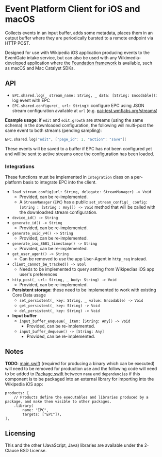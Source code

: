 # Event Platform Client for iOS and macOS

Collects events in an input buffer, adds some metadata, places them in an output buffer where they are periodically bursted to a remote endpoint via HTTP POST.

Designed for use with Wikipedia iOS application producing events to the EventGate intake service, but can also be used with any Wikimedia-developed application where the [Foundation framework](https://developer.apple.com/documentation/foundation) is available, such as macOS and Mac Catalyst SDKs.

## API

- `EPC.shared.log(_ stream_name: String, _ data: [String: Encodable])`: log event with EPC
- `EPC.shared.configure(_ url: String)`: configure EPC using JSON stream configuration available at `url` (e.g. [pai-test.wmflabs.org/streams](https://pai-test.wmflabs.org/streams))

**Example usage**: if `edit` and `edit.growth` are streams (using the same schema) in the downloaded configuration, the following will multi-post the same event to both streams (pending sampling):

```swift
EPC.shared.log("edit", ["page_id": 1, "action": "save"])
```

These events will be saved to a buffer if EPC has not been configured yet and will be sent to active streams once the configuration has been loaded.

### Integrations

These functions must be implemented in `Integration` class on a per-platform basis to integrate EPC into the client.

- `load_stream_config(url: String, delegate: StreamManager) -> Void`
    - Provided, can be re-implemented.
    - A `StreamManager` (`EPC`) has a public `set_stream_config(_ config: [String : [String : Any]]) -> Void` method that will be called with the downloadred stream configuration.
- `device_id() -> String`
- `generate_id() -> String`
    - Provided, can be re-implemented.
- `generate_uuid_v4() -> String`
    - Provided, can be re-implemented.
-  `generate_iso_8601_timestamp() -> String`
    - Provided, can be re-implemented.
- `get_user_agent() -> String`
    -  Can be removed to use the app User-Agent in `http_req` instead.
-  `client_cannot_be_tracked() -> Bool`
    - Needs to be implemented to query setting from Wikipedias iOS app user's preferences
-  `http_post(_ url: String, _ body: String) -> Void`
    - Provided, can be re-implemented.
- **Persistent storage**: these need to be implemented to work with existing Core Data usage
    - `set_persistent(_ key: String, _ value: Encodable) -> Void`
    - `get_persistent(_ key: String) -> Void`
    - `del_persistent(_ key: String) -> Void`
- **Input buffer**
    -  `input_buffer_enqueue(_ item: [String: Any]) -> Void`
        - Provided, can be re-implemented.
    - `input_buffer_dequeue() -> [String: Any]`
        - Provided, can be re-implemented.

## Notes

**TODO**: [main.swift](Sources/EPC/main.swift) (required for producing a binary which can be executed) will need to be removed for production use and the following code will need to be added  to [Package.swift](Package.swift) between `name` and `dependencies` if this component is to be packaged into an external library for importing into the Wikipedia iOS app:

```
products: [
    // Products define the executables and libraries produced by a package, and make them visible to other packages.
    .library(
        name: "EPC",
        targets: ["EPC"]),
],
```

## Licensing

This and the other (JavaScript, Java) libraries are available under the 2-Clause BSD License.
